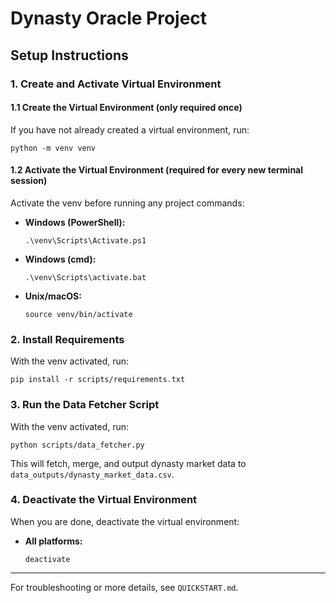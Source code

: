 # Dynasty Oracle Project

## Setup Instructions

### 1. Create and Activate Virtual Environment


#### 1.1 Create the Virtual Environment (only required once)
If you have not already created a virtual environment, run:
```
python -m venv venv
```

#### 1.2 Activate the Virtual Environment (required for every new terminal session)
Activate the venv before running any project commands:
- **Windows (PowerShell):**
  ```
  .\venv\Scripts\Activate.ps1
  ```
- **Windows (cmd):**
  ```
  .\venv\Scripts\activate.bat
  ```
- **Unix/macOS:**
  ```
  source venv/bin/activate
  ```

### 2. Install Requirements

With the venv activated, run:
```
pip install -r scripts/requirements.txt
```

### 3. Run the Data Fetcher Script

With the venv activated, run:
```
python scripts/data_fetcher.py
```

This will fetch, merge, and output dynasty market data to `data_outputs/dynasty_market_data.csv`.

### 4. Deactivate the Virtual Environment

When you are done, deactivate the virtual environment:
- **All platforms:**
  ```
  deactivate
  ```

---

For troubleshooting or more details, see `QUICKSTART.md`.
